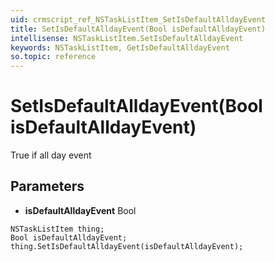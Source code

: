 ```yaml
---
uid: crmscript_ref_NSTaskListItem_SetIsDefaultAlldayEvent
title: SetIsDefaultAlldayEvent(Bool isDefaultAlldayEvent)
intellisense: NSTaskListItem.SetIsDefaultAlldayEvent
keywords: NSTaskListItem, GetIsDefaultAlldayEvent
so.topic: reference
---
```


# SetIsDefaultAlldayEvent(Bool isDefaultAlldayEvent)

True if all day event

## Parameters

* **isDefaultAlldayEvent** Bool

```crmscript
NSTaskListItem thing;
Bool isDefaultAlldayEvent;
thing.SetIsDefaultAlldayEvent(isDefaultAlldayEvent);
```

